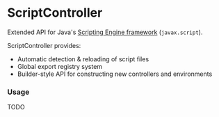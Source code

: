 # ScriptController

Extended API for Java's [Scripting Engine framework](https://docs.oracle.com/javase/8/docs/api/javax/script/package-summary.html) (`javax.script`).


ScriptController provides:

* Automatic detection & reloading of script files
* Global export registry system
* Builder-style API for constructing new controllers and environments


### Usage

TODO